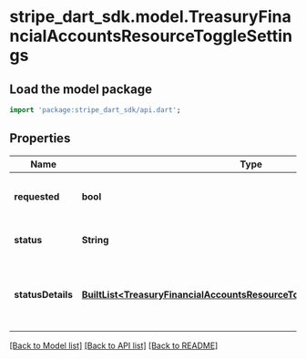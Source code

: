 # stripe_dart_sdk.model.TreasuryFinancialAccountsResourceToggleSettings

## Load the model package
```dart
import 'package:stripe_dart_sdk/api.dart';
```

## Properties
Name | Type | Description | Notes
------------ | ------------- | ------------- | -------------
**requested** | **bool** | Whether the FinancialAccount should have the Feature. | 
**status** | **String** | Whether the Feature is operational. | 
**statusDetails** | [**BuiltList&lt;TreasuryFinancialAccountsResourceTogglesSettingStatusDetails&gt;**](TreasuryFinancialAccountsResourceTogglesSettingStatusDetails.md) | Additional details; includes at least one entry when the status is not `active`. | 

[[Back to Model list]](../README.md#documentation-for-models) [[Back to API list]](../README.md#documentation-for-api-endpoints) [[Back to README]](../README.md)


